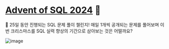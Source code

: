 # [Advent of SQL 2024](https://solvesql.com/collections/advent-of-sql-2024/) 🎄
🎅 25일 동안 진행되는 SQL 문제 풀이 챌린지! 매일 1개씩 공개되는 문제를 풀어보며 이번 크리스마스를 SQL 실력 향상의 기간으로 삼아보는 것은 어떨까요?



![image](https://github.com/user-attachments/assets/f3ec84c0-2bae-44fe-a34f-776daffa1373)



